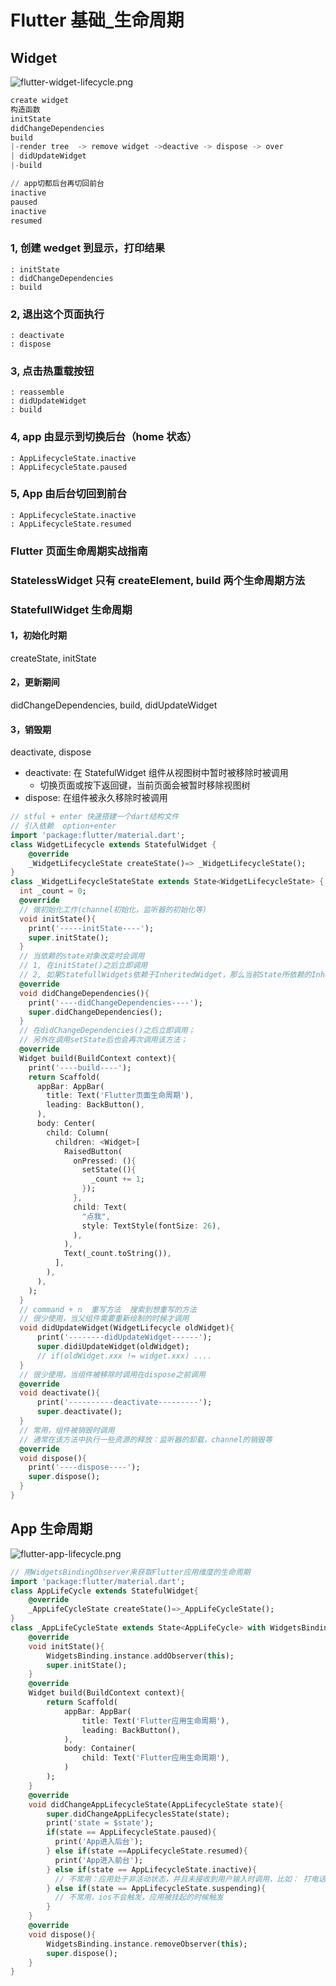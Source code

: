 # Flutter 基础\_生命周期

## Widget

![flutter-widget-lifecycle.png](./img/flutter-widget-lifecycle.png)

```s
create widget
构造函数
initState
didChangeDependencies
build
|-render tree  -> remove widget ->deactive -> dispose -> over
| didUpdateWidget
|-build

// app切都后台再切回前台
inactive
paused
inactive
resumed
```

### 1, 创建 wedget 到显示，打印结果

```
: initState
: didChangeDependencies
: build
```

### 2, 退出这个页面执行

```
: deactivate
: dispose
```

### 3, 点击热重载按钮

```
: reassemble
: didUpdateWidget
: build
```

### 4, app 由显示到切换后台（home 状态）

```
: AppLifecycleState.inactive
: AppLifecycleState.paused
```

### 5, App 由后台切回到前台

```
: AppLifecycleState.inactive
: AppLifecycleState.resumed
```

### Flutter 页面生命周期实战指南

### StatelessWidget 只有 createElement, build 两个生命周期方法

### StatefullWidget 生命周期

#### 1，初始化时期

createState, initState

#### 2，更新期间

didChangeDependencies, build, didUpdateWidget

#### 3，销毁期

deactivate, dispose

- deactivate: 在 StatefulWidget 组件从视图树中暂时被移除时被调用
  - 切换页面或按下返回键，当前页面会被暂时移除视图树
- dispose: 在组件被永久移除时被调用

```dart
// stful + enter 快速搭建一个dart结构文件
// 引入依赖  option+enter
import 'package:flutter/material.dart';
class WidgetLifecycle extends StatefulWidget {
    @override
    _WidgetLifecycleState createState()=> _WidgetLifecycleState();
}
class _WidgetLifecycleStateState extends State<WidgetLifecycleState> {
  int _count = 0;
  @override
  // 做初始化工作(channel初始化，监听器的初始化等)
  void initState(){
    print('-----initState----');
    super.initState();
  }
  // 当依赖的state对象改变时会调用
  // 1, 在initState()之后立即调用
  // 2, 如果StatefullWidgets依赖于InheritedWidget，那么当前State所依赖的InheritedWidget中的变量改变时会再次调用
  @override
  void didChangeDependencies(){
    print('----didChangeDependencies----');
    super.didChangeDependencies();
  }
  // 在didChangeDependencies()之后立即调用；
  // 另外在调用setState后也会再次调用该方法；
  @override
  Widget build(BuildContext context){
    print('----build----');
    return Scaffold(
      appBar: AppBar(
        title: Text('Flutter页面生命周期'),
        leading: BackButton(),
      ),
      body: Center(
        child: Column(
          children: <Widget>[
            RaisedButton(
              onPressed: (){
                setState((){
                  _count += 1;
                });
              },
              child: Text(
                "点我",
                style: TextStyle(fontSize: 26),
              ),
            ),
            Text(_count.toString()),
          ],
        ),
      ),
    );
  }
  // command + n  重写方法  搜索到想重写的方法
  // 很少使用，当父组件需要重新绘制的时候才调用
  void didUpdateWidget(WidgetLifecycle oldWidget){
      print('--------didUpdateWidget------');
      super.didiUpdateWidget(oldWidget);
      // if(oldWidget.xxx != widget.xxx) ....
  }
  // 很少使用，当组件被移除时调用在dispose之前调用
  @override
  void deactivate(){
      print('----------deactivate---------');
      super.deactivate();
  }
  // 常用，组件被销毁时调用
  // 通常在该方法中执行一些资源的释放：监听器的卸载，channel的销毁等
  @override
  void dispose(){
    print('----dispose----');
    super.dispose();
  }
}
```

## App 生命周期

![flutter-app-lifecycle.png](./img/flutter-app-lifecycle.png)

```dart
// 用WidgetsBindingObserver来获取Flutter应用维度的生命周期
import 'package:flutter/material.dart';
class AppLifeCycle extends StatefulWidget{
    @override
    _AppLifeCycleState createState()=>_AppLifeCycleState();
}
class _AppLifeCycleState extends State<AppLifeCycle> with WidgetsBindingObserver{
    @override
    void initState(){
        WidgetsBinding.instance.addObserver(this);
        super.initState();
    }
    @override
    Widget build(BuildContext context){
        return Scaffold(
            appBar: AppBar(
                title: Text('Flutter应用生命周期'),
                leading: BackButton(),
            ),
            body: Container(
                child: Text('Flutter应用生命周期'),
            )
        );
    }
    @override
    void didChangeAppLifecycleState(AppLifecycleState state){
        super.didChangeAppLifecyclesState(state);
        print('state = $state');
        if(state == AppLifecycleState.paused){
          print('App进入后台');
        } else if(state ==AppLifecycleState.resumed){
          print('App进入前台');
        } else if(state == AppLifecycleState.inactive){
          // 不常用：应用处于非活动状态，并且未接收到用户输入时调用，比如： 打电话
        } else if(state == AppLifecycleState.suspending){
          // 不常用，ios不会触发，应用被挂起的时候触发
        }
    }
    @override
    void dispose(){
        WidgetsBinding.instance.removeObserver(this);
        super.dispose();
    }
}
```
